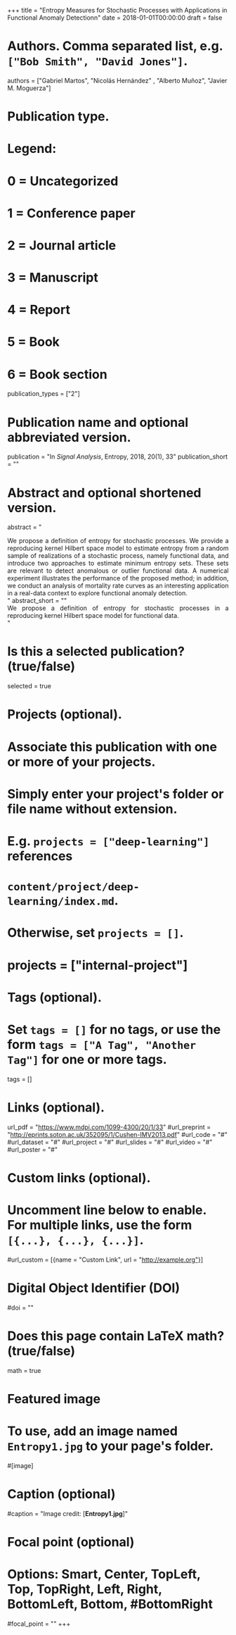 +++
title = "Entropy Measures for Stochastic Processes with Applications in Functional Anomaly Detectionn"
date = 2018-01-01T00:00:00
draft = false

# Authors. Comma separated list, e.g. `["Bob Smith", "David Jones"]`.
authors = ["Gabriel Martos", "Nicolás Hernández" , "Alberto Muñoz", "Javier M. Moguerza"]

# Publication type.
# Legend:
# 0 = Uncategorized
# 1 = Conference paper
# 2 = Journal article
# 3 = Manuscript
# 4 = Report
# 5 = Book
# 6 = Book section
publication_types = ["2"]

# Publication name and optional abbreviated version.
publication = "In *Signal Analysis*, Entropy, 2018, 20(1), 33"
publication_short = ""

# Abstract and optional shortened version.
abstract = "<DIV align="justify">We propose a definition of entropy for stochastic processes. We provide a reproducing kernel Hilbert space model to estimate entropy from a random sample of realizations of a stochastic process, namely functional data, and introduce two approaches to estimate minimum entropy sets. These sets are relevant to detect anomalous or outlier functional data. A numerical experiment illustrates the performance of the proposed method; in addition, we conduct an analysis of mortality rate curves as an interesting application in a real-data context to explore functional anomaly detection.</DIV>"
abstract_short = ""<DIV align="justify">We propose a definition of entropy for stochastic processes in a reproducing kernel Hilbert space model for functional data.</DIV>"

# Is this a selected publication? (true/false)
selected = true

# Projects (optional).
#   Associate this publication with one or more of your projects.
#   Simply enter your project's folder or file name without extension.
#   E.g. `projects = ["deep-learning"]` references 
#   `content/project/deep-learning/index.md`.
#   Otherwise, set `projects = []`.
# projects = ["internal-project"]

# Tags (optional).
#   Set `tags = []` for no tags, or use the form `tags = ["A Tag", "Another Tag"]` for one or more tags.
tags = []

# Links (optional).
url_pdf = "https://www.mdpi.com/1099-4300/20/1/33"
#url_preprint = "http://eprints.soton.ac.uk/352095/1/Cushen-IMV2013.pdf"
#url_code = "#"
#url_dataset = "#"
#url_project = "#"
#url_slides = "#"
#url_video = "#"
#url_poster = "#"

# Custom links (optional).
#   Uncomment line below to enable. For multiple links, use the form `[{...}, {...}, {...}]`.
#url_custom = [{name = "Custom Link", url = "http://example.org"}]

# Digital Object Identifier (DOI)
#doi = ""

# Does this page contain LaTeX math? (true/false)
math = true

# Featured image
# To use, add an image named `Entropy1.jpg` to your page's folder. 
#[image]
  # Caption (optional)
  #caption = "Image credit: [**Entropy1.jpg**]"

  # Focal point (optional)
  # Options: Smart, Center, TopLeft, Top, TopRight, Left, Right, BottomLeft, Bottom,  #BottomRight
  #focal_point = ""
+++

